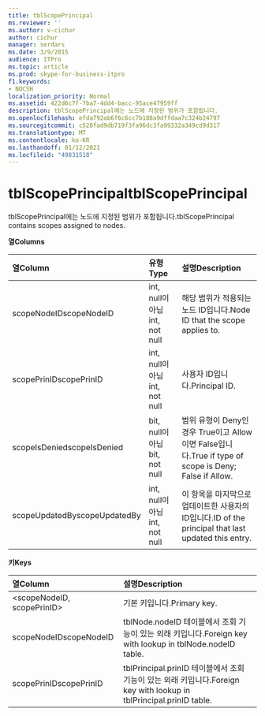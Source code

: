 ```yaml
---
title: tblScopePrincipal
ms.reviewer: ''
ms.author: v-cichur
author: cichur
manager: serdars
ms.date: 3/9/2015
audience: ITPro
ms.topic: article
ms.prod: skype-for-business-itpro
f1.keywords:
- NOCSH
localization_priority: Normal
ms.assetid: 422d6c7f-7ba7-4dd4-bacc-95ace47959ff
description: tblScopePrincipal에는 노드에 지정된 범위가 포함됩니다.
ms.openlocfilehash: efda792ab6f6c6cc7b188a9dffdaa7c324b24797
ms.sourcegitcommit: c528fad9db719f3fa96dc3fa99332a349cd9d317
ms.translationtype: MT
ms.contentlocale: ko-KR
ms.lasthandoff: 01/12/2021
ms.locfileid: "49831518"
---
```

# <a name="tblscopeprincipal"></a><span data-ttu-id="cb33f-103">tblScopePrincipal</span><span class="sxs-lookup"><span data-stu-id="cb33f-103">tblScopePrincipal</span></span>
 
<span data-ttu-id="cb33f-104">tblScopePrincipal에는 노드에 지정된 범위가 포함됩니다.</span><span class="sxs-lookup"><span data-stu-id="cb33f-104">tblScopePrincipal contains scopes assigned to nodes.</span></span>
  
<span data-ttu-id="cb33f-105">**열**</span><span class="sxs-lookup"><span data-stu-id="cb33f-105">**Columns**</span></span>

|<span data-ttu-id="cb33f-106">**열**</span><span class="sxs-lookup"><span data-stu-id="cb33f-106">**Column**</span></span>|<span data-ttu-id="cb33f-107">**유형**</span><span class="sxs-lookup"><span data-stu-id="cb33f-107">**Type**</span></span>|<span data-ttu-id="cb33f-108">**설명**</span><span class="sxs-lookup"><span data-stu-id="cb33f-108">**Description**</span></span>|
|:-----|:-----|:-----|
|<span data-ttu-id="cb33f-109">scopeNodeID</span><span class="sxs-lookup"><span data-stu-id="cb33f-109">scopeNodeID</span></span>  <br/> |<span data-ttu-id="cb33f-110">int, null이 아님</span><span class="sxs-lookup"><span data-stu-id="cb33f-110">int, not null</span></span>  <br/> |<span data-ttu-id="cb33f-111">해당 범위가 적용되는 노드 ID입니다.</span><span class="sxs-lookup"><span data-stu-id="cb33f-111">Node ID that the scope applies to.</span></span>  <br/> |
|<span data-ttu-id="cb33f-112">scopePrinID</span><span class="sxs-lookup"><span data-stu-id="cb33f-112">scopePrinID</span></span>  <br/> |<span data-ttu-id="cb33f-113">int, null이 아님</span><span class="sxs-lookup"><span data-stu-id="cb33f-113">int, not null</span></span>  <br/> |<span data-ttu-id="cb33f-114">사용자 ID입니다.</span><span class="sxs-lookup"><span data-stu-id="cb33f-114">Principal ID.</span></span>  <br/> |
|<span data-ttu-id="cb33f-115">scopeIsDenied</span><span class="sxs-lookup"><span data-stu-id="cb33f-115">scopeIsDenied</span></span>  <br/> |<span data-ttu-id="cb33f-116">bit, null이 아님</span><span class="sxs-lookup"><span data-stu-id="cb33f-116">bit, not null</span></span>  <br/> |<span data-ttu-id="cb33f-117">범위 유형이 Deny인 경우 True이고 Allow이면 False입니다.</span><span class="sxs-lookup"><span data-stu-id="cb33f-117">True if type of scope is Deny; False if Allow.</span></span>  <br/> |
|<span data-ttu-id="cb33f-118">scopeUpdatedBy</span><span class="sxs-lookup"><span data-stu-id="cb33f-118">scopeUpdatedBy</span></span>  <br/> |<span data-ttu-id="cb33f-119">int, null이 아님</span><span class="sxs-lookup"><span data-stu-id="cb33f-119">int, not null</span></span>  <br/> |<span data-ttu-id="cb33f-120">이 항목을 마지막으로 업데이트한 사용자의 ID입니다.</span><span class="sxs-lookup"><span data-stu-id="cb33f-120">ID of the principal that last updated this entry.</span></span>  <br/> |
   
<span data-ttu-id="cb33f-121">**키**</span><span class="sxs-lookup"><span data-stu-id="cb33f-121">**Keys**</span></span>

|<span data-ttu-id="cb33f-122">**열**</span><span class="sxs-lookup"><span data-stu-id="cb33f-122">**Column**</span></span>|<span data-ttu-id="cb33f-123">**설명**</span><span class="sxs-lookup"><span data-stu-id="cb33f-123">**Description**</span></span>|
|:-----|:-----|
|\<scopeNodeID, scopePrinID\>  <br/> |<span data-ttu-id="cb33f-124">기본 키입니다.</span><span class="sxs-lookup"><span data-stu-id="cb33f-124">Primary key.</span></span>  <br/> |
|<span data-ttu-id="cb33f-125">scopeNodeID</span><span class="sxs-lookup"><span data-stu-id="cb33f-125">scopeNodeID</span></span>  <br/> |<span data-ttu-id="cb33f-126">tblNode.nodeID 테이블에서 조회 기능이 있는 외래 키입니다.</span><span class="sxs-lookup"><span data-stu-id="cb33f-126">Foreign key with lookup in tblNode.nodeID table.</span></span>  <br/> |
|<span data-ttu-id="cb33f-127">scopePrinID</span><span class="sxs-lookup"><span data-stu-id="cb33f-127">scopePrinID</span></span>  <br/> |<span data-ttu-id="cb33f-128">tblPrincipal.prinID 테이블에서 조회 기능이 있는 외래 키입니다.</span><span class="sxs-lookup"><span data-stu-id="cb33f-128">Foreign key with lookup in tblPrincipal.prinID table.</span></span>  <br/> |
   

